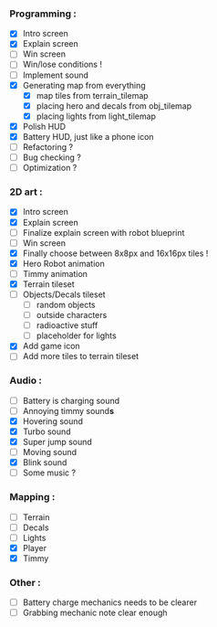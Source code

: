 ### Programming :
- [x] Intro screen
- [x] Explain screen
- [ ] Win screen
- [ ] Win/lose conditions !
- [ ] Implement sound
- [x] Generating map from everything
	- [x] map tiles from terrain_tilemap
	- [x] placing hero and decals from obj_tilemap
	- [x] placing lights from light_tilemap
- [x] Polish HUD
- [x] Battery HUD, just like a phone icon
- [ ] Refactoring ?
- [ ] Bug checking ?
- [ ] Optimization ?
		
### 2D art :
- [x] Intro screen
- [x] Explain screen
- [ ] Finalize explain screen with robot blueprint
- [ ] Win screen
- [x] Finally choose between 8x8px and 16x16px tiles !
- [x] Hero Robot animation
- [ ] Timmy animation
- [x] Terrain tileset
- [ ] Objects/Decals tileset
	- [ ] random objects
	- [ ] outside characters
	- [ ] radioactive stuff
	- [ ] placeholder for lights
- [x] Add game icon
- [ ] Add more tiles to terrain tileset
	
### Audio :
- [ ] Battery is charging sound
- [ ] Annoying timmy sound**s**
- [x] Hovering sound
- [x] Turbo sound
- [x] Super jump sound
- [ ] Moving sound
- [x] Blink sound
- [ ] Some music ?
	
### Mapping :
- [ ] Terrain
- [ ] Decals
- [ ] Lights
- [x] Player
- [x] Timmy

### Other :

- [ ] Battery charge mechanics needs to be clearer
- [ ] Grabbing mechanic note clear enough